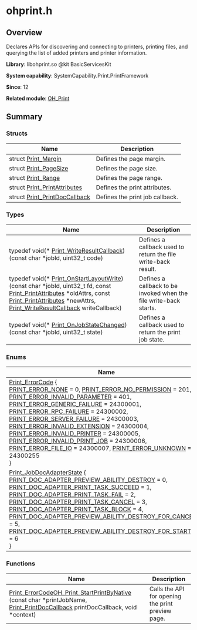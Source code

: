 # ohprint.h


## Overview

Declares APIs for discovering and connecting to printers, printing files, and querying the list of added printers and printer information.

**Library**: libohprint.so \@kit BasicServicesKit

**System capability**: SystemCapability.Print.PrintFramework

**Since**: 12

**Related module**: [OH_Print](_o_h___print.md)


## Summary


### Structs

| Name| Description| 
| -------- | -------- |
| struct  [Print_Margin](_print___margin.md) | Defines the page margin. | 
| struct  [Print_PageSize](_print___page_size.md) | Defines the page size. | 
| struct  [Print_Range](_print___range.md) | Defines the page range. | 
| struct  [Print_PrintAttributes](_print___print_attributes.md) | Defines the print attributes. | 
| struct  [Print_PrintDocCallback](_print___print_doc_callback.md) | Defines the print job callback. | 


### Types

| Name| Description| 
| -------- | -------- |
| typedef void(\* [Print_WriteResultCallback](_o_h___print.md#print_writeresultcallback)) (const char \*jobId, uint32_t code) | Defines a callback used to return the file write-back result. | 
| typedef void(\* [Print_OnStartLayoutWrite](_o_h___print.md#print_onstartlayoutwrite)) (const char \*jobId, uint32_t fd, const [Print_PrintAttributes](_print___print_attributes.md) \*oldAttrs, const [Print_PrintAttributes](_print___print_attributes.md) \*newAttrs, [Print_WriteResultCallback](_o_h___print.md#print_writeresultcallback) writeCallback) | Defines a callback to be invoked when the file write-back starts. | 
| typedef void(\* [Print_OnJobStateChanged](_o_h___print.md#print_onjobstatechanged)) (const char \*jobId, uint32_t state) | Defines a callback used to return the print job state. | 


### Enums

| Name| Description| 
| -------- | -------- |
| [Print_ErrorCode](_o_h___print.md#print_errorcode) {<br>[PRINT_ERROR_NONE](_o_h___print.md) = 0, [PRINT_ERROR_NO_PERMISSION](_o_h___print.md) = 201, [PRINT_ERROR_INVALID_PARAMETER](_o_h___print.md) = 401, [PRINT_ERROR_GENERIC_FAILURE](_o_h___print.md) = 24300001,<br>[PRINT_ERROR_RPC_FAILURE](_o_h___print.md) = 24300002, [PRINT_ERROR_SERVER_FAILURE](_o_h___print.md) = 24300003, [PRINT_ERROR_INVALID_EXTENSION](_o_h___print.md) = 24300004, [PRINT_ERROR_INVALID_PRINTER](_o_h___print.md) = 24300005,<br>[PRINT_ERROR_INVALID_PRINT_JOB](_o_h___print.md) = 24300006, [PRINT_ERROR_FILE_IO](_o_h___print.md) = 24300007, [PRINT_ERROR_UNKNOWN](_o_h___print.md) = 24300255<br>} | Enumerates the error codes. | 
| [Print_JobDocAdapterState](_o_h___print.md#print_jobdocadapterstate) {<br>[PRINT_DOC_ADAPTER_PREVIEW_ABILITY_DESTROY](_o_h___print.md) = 0, [PRINT_DOC_ADAPTER_PRINT_TASK_SUCCEED](_o_h___print.md) = 1, [PRINT_DOC_ADAPTER_PRINT_TASK_FAIL](_o_h___print.md) = 2, [PRINT_DOC_ADAPTER_PRINT_TASK_CANCEL](_o_h___print.md) = 3,<br>[PRINT_DOC_ADAPTER_PRINT_TASK_BLOCK](_o_h___print.md) = 4, [PRINT_DOC_ADAPTER_PREVIEW_ABILITY_DESTROY_FOR_CANCELED](_o_h___print.md) = 5, [PRINT_DOC_ADAPTER_PREVIEW_ABILITY_DESTROY_FOR_STARTED](_o_h___print.md) = 6<br>} | Enumerates the print job states. | 


### Functions

| Name| Description| 
| -------- | -------- |
| [Print_ErrorCode](_o_h___print.md#print_errorcode)[OH_Print_StartPrintByNative](_o_h___print.md#oh_print_startprintbynative) (const char \*printJobName, [Print_PrintDocCallback](_print___print_doc_callback.md) printDocCallback, void \*context) | Calls the API for opening the print preview page. | 
